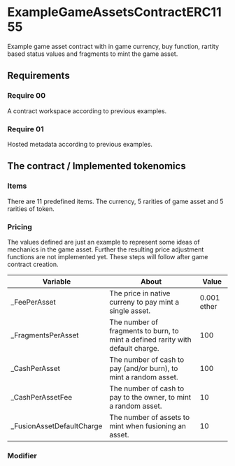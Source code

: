 # ExampleGameAssetsContractERC1155
Example game asset contract with in game currency, buy function, rartity based status values and fragments to mint the game asset.

## Requirements
### Require 00
A contract workspace according to previous examples.

### Require 01
Hosted metadata according to previous examples.

## The contract / Implemented tokenomics
### Items
There are 11 predefined items. The currency, 5 rarities of game asset and 5 rarities of token. 

### Pricing
The values defined are just an example to represent some ideas of mechanics in the game asset. Further the resulting price adjustment functions are not implemented yet. These steps will follow after game contract creation.

| Variable | About | Value |
| --- | --- | --- |
| _FeePerAsset | The price in native curreny to pay mint a single asset. | 0.001 ether |
| _FragmentsPerAsset | The number of fragments to burn, to mint a defined rarity with default charge. | 100 |
| _CashPerAsset | The number of cash to pay (and/or burn), to mint a random asset. | 100 |
| _CashPerAssetFee | The number of cash to pay to the owner, to mint a random asset. | 10 |
| _FusionAssetDefaultCharge | The number of assets to mint when fusioning an asset. | 10 |

### Modifier
